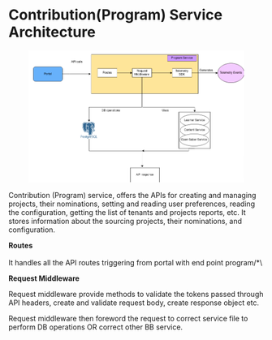 # Contribution(Program) Service Architecture



<figure><img src="../../../.gitbook/assets/contributionservice-l0.png" alt=""><figcaption></figcaption></figure>

Contribution (Program) service, offers the APIs for creating and managing projects, their nominations, setting and reading user preferences, reading the configuration, getting the list of tenants and projects reports, etc. It stores information about the sourcing projects, their nominations, and configuration.

**Routes**\
&#x20;\
It handles all the API routes triggering from portal with end point program/\*\


**Request Middleware**

Request middleware provide methods to validate the tokens passed through API headers, create and validate request body, create response object etc.

Request middleware then foreword the request to correct service file to perform DB operations OR correct other BB service.&#x20;

